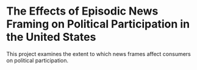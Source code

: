 # The Effects of Episodic News Framing on Political Participation in the United States
This project examines the extent to which news frames affect consumers on political participation.
